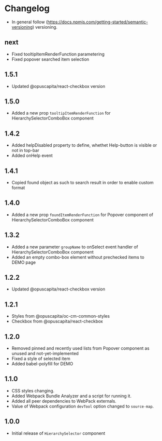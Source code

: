 # Changelog

* In general follow (https://docs.npmjs.com/getting-started/semantic-versioning) versioning.

## next

* Fixed tooltipItemRenderFunction parametering
* Fixed popover searched item selection

## 1.5.1

* Updated @opuscapita/react-checkbox version

## 1.5.0

* Added a new prop `tooltipItemRenderFunction` for HierarchySelectorComboBox component 

## 1.4.2
* Added helpDisabled property to define, whethet Help-button is visible or not in top-bar
* Added onHelp event

## 1.4.1

* Copied found object as such to search result in order to enable custom format

## 1.4.0

* Added a new prop `foundItemRenderFunction` for Popover component of HierarchySelectorComboBox component

## 1.3.2

* Added a new parameter `groupName` to onSelect event handler of HierarchySelectorComboBox component
* Added an empty combo-box element without prechecked items to DEMO page

## 1.2.2

* Updated @opuscapita/react-checkbox version

## 1.2.1

* Styles from @opuscapita/oc-cm-common-styles
* Checkbox from @opuscapita/react-checkbox

## 1.2.0

* Removed pinned and recently used lists from Popover component as unused and not-yet-implemented
* Fixed a style of selected item
* Added babel-polyfill for DEMO

## 1.1.0

* CSS styles changing.
* Added Webpack Bundle Analyzer and a script for running it.
* Added all peer dependencies to WebPack externals.
* Value of Webpack configuration `devTool` option changed to `source-map`.

## 1.0.0

* Initial release of `HierarchySelector` component
